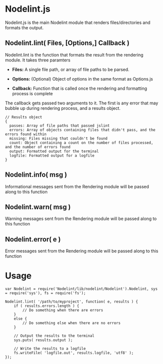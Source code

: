 Nodelint.js
===========

Nodelint.js is the main Nodelint module that renders files/directories and formats the output.


Nodelint.lint( Files, [Options,] Callback )
-------------

Nodelint.lint is the function that formats the result from the rendering module. It takes three paramters

- **Files:** A single file path, or array of file paths to be parsed.

- **Options:** (Optional) Object of options in the same format as Options.js

- **Callback:** Function that is called once the rendering and formatting process is complete



The callback gets passed two arguments to it. The first is any error that may bubble up during rendering process, and a results object.

	// Results object
	{
	  passes: Array of file paths that passed jslint
	  errors: Array of objects containing files that didn't pass, and the errors found within
	  missing: Files missing that couldn't be found
	  count: Object containing a count on the number of files processed, and the number of errors found
	  output: Formatted output for the terminal
	  logfile: Formatted output for a logfile
	}


Nodelint.info( msg )
--------------------

Informational messages sent from the Rendering module will be passed along to this function


Nodelint.warn( msg )
--------------------

Warning messages sent from the Rendering module will be passed along to this function


Nodelint.error( e )
-------------------

Error messages sent from the Rendering module will be passed along to this function


Usage
=====

	var Nodelint = require('Nodelint/lib/nodelint/Nodelint').Nodelint, sys = require('sys'), fs = require('fs');

	Nodelint.lint( '/path/to/myproject', function( e, results ) {
		if ( results.errors.length ) {
			// Do something when there are errors
		}
		else {
			// Do something else when there are no errors
		}

		// Output the results to the terminal
		sys.puts( results.output );

		// Write the results to a logfile
		fs.writeFile( 'logfile.out', results.logfile, 'utf8' );
	});
